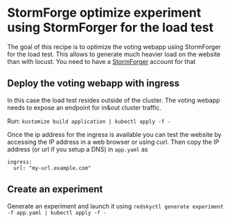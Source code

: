 # StormForge optimize experiment using StormForger for the load test

The goal of this recipe is to optimize the voting webapp using StormForger for the load test. This allows to generate much heavier load on the website than with locust. You need to have a [StormForger](stormforger.com) account for that

## Deploy the voting webapp with ingress

In this case the load test resides outside of the cluster. The voting webapp needs to expose an endpoint for in&out cluster traffic.

Run:
`
kustomize build application | kubectl apply -f -
`

Once the ip address for the ingress is available you can test the website by accessing the IP address in a web browser or using curl. Then copy the IP address (or url if you setup a DNS) in `app.yaml` as

```
ingress:
  url: "my-url.example.com"
```

## Create an experiment

Generate an experiment and launch it using
`redskyctl generate experiment -f app.yaml | kubectl apply -f -`
